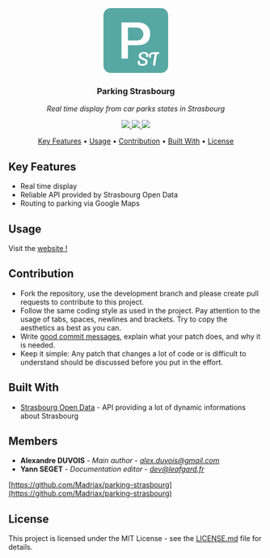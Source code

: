 <p align="center"><img src="docs/parking-strasbourg.png" height="128" alt="MyProject"></p>
<h3 align="center">Parking Strasbourg</h3>
<p align="center"><i>Real time display from car parks states in Strasbourg</i><p>

<p align="center">
  <a href="https://forthebadge.com">
    <img src="https://forthebadge.com/images/badges/60-percent-of-the-time-works-every-time.svg">
  </a>
  <a href="https://github.com/Madriax/parking-strasbourg/issues">
    <img src="https://img.shields.io/github/issues/Madriax/parking-strasbourg.svg?style=for-the-badge">
  </a>
  <a href="https://github.com/Madriax/parking-strasbourg/stargazers">
    <img src="https://img.shields.io/github/stars/Madriax/parking-strasbourg.svg?style=for-the-badge">
  </a>
</p>

<p align="center">
  <a href="#key-features">Key Features</a> •
  <a href="#usage">Usage</a> •
  <a href="#contribution">Contribution</a> •
  <a href="#built-with">Built With</a> •
  <a href="#license">License</a>
</p>

## Key Features

* Real time display
* Reliable API provided by Strasbourg Open Data
* Routing to parking via Google Maps

## Usage

Visit the [website !](http://parking-strasbourg.herokuapp.com/)

## Contribution

* Fork the repository, use the development branch and please create pull requests to contribute to this project.
* Follow the same coding style as used in the project. Pay attention to the
  usage of tabs, spaces, newlines and brackets. Try to copy the aesthetics as
  best as you can.
* Write [good commit messages](http://tbaggery.com/2008/04/19/a-note-about-git-commit-messages.html),
  explain what your patch does, and why it is needed.
* Keep it simple: Any patch that changes a lot of code or is difficult to
  understand should be discussed before you put in the effort.

## Built With

* [Strasbourg Open Data](https://www.strasbourg.eu/open-data-donnees) - API providing a lot of dynamic informations about Strasbourg

## Members

* **Alexandre DUVOIS** - *Main author* - *alex.duvois@gmail.com*
* **Yann SEGET** - *Documentation editor* - *dev@leafgard.fr*

[https://github.com/Madriax/parking-strasbourg](https://github.com/Madriax/parking-strasbourg)

## License

This project is licensed under the MIT License - see the [LICENSE.md](LICENSE.md) file for details.
